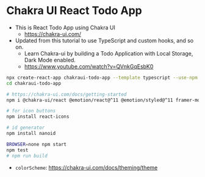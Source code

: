 # Chakra UI React Todo App

* This is React Todo App using Chakra UI
  - https://chakra-ui.com/
* Updated from this tutorial to use TypeScript and custom hooks, and so on.
  - Learn Chakra-ui by building a Todo Application with Local Storage, Dark Mode enabled.
  - https://www.youtube.com/watch?v=QVnkGqEsbK0

```bash
npx create-react-app chakraui-todo-app --template typescript --use-npm
cd chakraui-todo-app

# https://chakra-ui.com/docs/getting-started
npm i @chakra-ui/react @emotion/react@^11 @emotion/styled@^11 framer-motion@^4

# for icon buttons
npm install react-icons

# id generator
npm install nanoid

BROWSER=none npm start
npm test
# npm run build
```

* `colorScheme`: https://chakra-ui.com/docs/theming/theme
